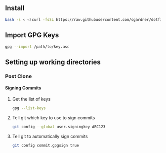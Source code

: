 ## Install

```bash
bash -s < <(curl -fsSL https://raw.githubusercontent.com/cgardner/dotfiles/master/install.sh)
```

## Import GPG Keys

```bash
gpg --import /path/to/key.asc
```

## Setting up working directories

### Post Clone

#### Signing Commits

1. Get the list of keys

    ```bash
    gpg --list-keys
    ```

2. Tell git which key to use to sign commits

    ```bash
    git config --global user.signingkey ABC123
    ```

3. Tell git to automatically sign commits

    ```bash
    git config commit.gpgsign true
    ```

